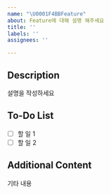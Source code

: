 ```yaml
---
name: "\U0001F4BBFeature"
about: Feature에 대해 설명 해주세요
title: ''
labels: ''
assignees: ''

---
```


## Description
설명을 작성하세요

## To-Do List
- [ ] 할 일 1
- [ ] 할 일 2

##  Additional Content
기타 내용
